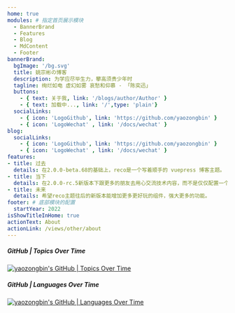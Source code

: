 ```yaml
---
home: true
modules: # 指定首页展示模块
  - BannerBrand
  - Features
  - Blog
  - MdContent
  - Footer
bannerBrand:
  bgImage: '/bg.svg'
  title: 姚宗彬の博客
  description: 为学应尽毕生力，攀高须贵少年时
  tagline: 绚烂如电 虚幻如雾 哀愁和仰慕 - 「陈奕迅」
  buttons:
    - { text: 关于我, link: '/blogs/author/Author' }
    - { text: 加载中..., link: '/',type: 'plain'}
  socialLinks:
    - { icon: 'LogoGithub', link: 'https://github.com/yaozongbin' }
    - { icon: 'LogoWechat' , link: '/docs/wechat' }
blog:
  socialLinks:
    - { icon: 'LogoGithub', link: 'https://github.com/yaozongbin' }
    - { icon: 'LogoWechat' , link: '/docs/wechat' }
features:
- title: 过去
  details: 在2.0.0-beta.68的基础上，reco是一个写着顺手的 vuepress 博客主题。
- title: 当下
  details: 在2.0.0-rc.5新版本下跟更多的朋友去用心交流技术内容，而不是仅仅配置一个博客去孤芳自赏。
- title: 未来
  details: 希望reco主题往后的新版本能增加更多更好玩的组件，强大更多的功能。
footer: # 底部模块的配置
  startYear: 2022
isShowTitleInHome: true
actionText: About
actionLink: /views/other/about
---
```

##### GitHub | Topics Over Time

[![yaozongbin's GitHub | Topics Over Time](https://stats.quine.sh/yaozongbin/topics-over-time?theme=dark)](https://quine.sh?utm_source=widgets&utm_campaign=yaozongbin)

##### GitHub | Languages Over Time

[![yaozongbin's GitHub | Languages Over Time](https://stats.quine.sh/yaozongbin/languages-over-time?theme=dark)](https://quine.sh?utm_source=widgets&utm_campaign=yaozongbin)
